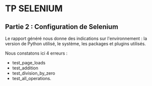 <h1>TP SELENIUM</h1>

<h2>Partie 2 : Configuration de Selenium</h2>

Le rapport généré nous donne des indications sur l'environnement : la version de Python utilisé, le système, les packages et plugins utilisés.

Nous constatons ici 4 erreurs :
- test_page_loads
- test_addition
- test_division_by_zero
- test_all_operations.


